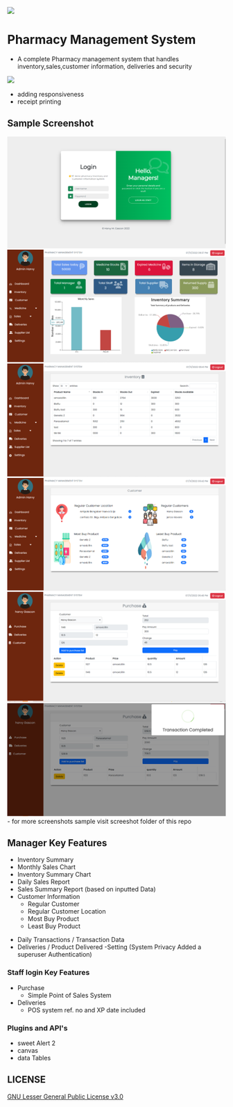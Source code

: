 <kbd> <img  src='https://img.shields.io/badge/Current%20Release%20Version-v2.0.0-brightgreen'/></kbd>
# Pharmacy Management System
- A complete Pharmacy management system that handles inventory,sales,customer information,
deliveries and security

<kbd> <img  src='https://img.shields.io/badge/Upcoming%20Release-v.2.2.0-brightgreen'/></kbd>
* adding responsiveness
* receipt printing
## Sample Screenshot
<img src="screenshot/login.png" alt="Pharmacy management system github">
<img src="screenshot/dashboard.png" alt="Pharmacy management system github">
<img src="screenshot/inventory.png" alt="Pharmacy management system github">
<img src="screenshot/customer.png" alt="Pharmacy management system github">
<img src="screenshot/staffPOS.png" alt="Pharmacy management system github">
<img src="screenshot/sampleTransac.png" alt="Pharmacy management system github">
      - for more screenshots sample visit screeshot folder of this repo

## Manager Key Features
* Inventory Summary
* Monthly Sales Chart
* Inventory Summary Chart
* Daily Sales Report
* Sales Summary Report (based on inputted Data)
* Customer Information
   - Regular Customer
   - Regular Customer Location
   - Most Buy Product
   - Least Buy Product
 - Daily Transactions / Transaction Data
 - Deliveries / Product Delivered
 -Setting (System Privacy Added a superuser Authentication)

### Staff login Key Features
- Purchase
    - Simple Point of Sales System
- Deliveries
    - POS system ref. no and XP date included

### Plugins and API's
 - sweet Alert 2
 - canvas
 - data Tables


## LICENSE
[GNU Lesser General Public License v3.0](LICENSE)
